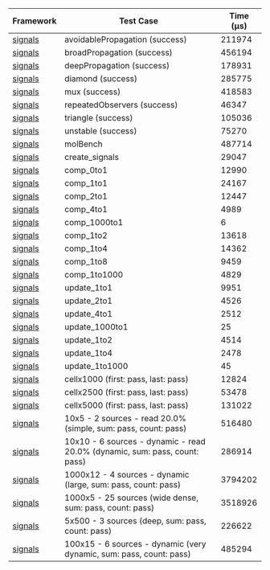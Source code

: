 | Framework | Test Case | Time (μs) |
| --- | --- | --- |
| [signals](https://github.com/rodydavis/signals.dart) | avoidablePropagation (success) | 211974 |
| [signals](https://github.com/rodydavis/signals.dart) | broadPropagation (success) | 456194 |
| [signals](https://github.com/rodydavis/signals.dart) | deepPropagation (success) | 178931 |
| [signals](https://github.com/rodydavis/signals.dart) | diamond (success) | 285775 |
| [signals](https://github.com/rodydavis/signals.dart) | mux (success) | 418583 |
| [signals](https://github.com/rodydavis/signals.dart) | repeatedObservers (success) | 46347 |
| [signals](https://github.com/rodydavis/signals.dart) | triangle (success) | 105036 |
| [signals](https://github.com/rodydavis/signals.dart) | unstable (success) | 75270 |
| [signals](https://github.com/rodydavis/signals.dart) | molBench | 487714 |
| [signals](https://github.com/rodydavis/signals.dart) | create_signals | 29047 |
| [signals](https://github.com/rodydavis/signals.dart) | comp_0to1 | 12990 |
| [signals](https://github.com/rodydavis/signals.dart) | comp_1to1 | 24167 |
| [signals](https://github.com/rodydavis/signals.dart) | comp_2to1 | 12447 |
| [signals](https://github.com/rodydavis/signals.dart) | comp_4to1 | 4989 |
| [signals](https://github.com/rodydavis/signals.dart) | comp_1000to1 | 6 |
| [signals](https://github.com/rodydavis/signals.dart) | comp_1to2 | 13618 |
| [signals](https://github.com/rodydavis/signals.dart) | comp_1to4 | 14362 |
| [signals](https://github.com/rodydavis/signals.dart) | comp_1to8 | 9459 |
| [signals](https://github.com/rodydavis/signals.dart) | comp_1to1000 | 4829 |
| [signals](https://github.com/rodydavis/signals.dart) | update_1to1 | 9951 |
| [signals](https://github.com/rodydavis/signals.dart) | update_2to1 | 4526 |
| [signals](https://github.com/rodydavis/signals.dart) | update_4to1 | 2512 |
| [signals](https://github.com/rodydavis/signals.dart) | update_1000to1 | 25 |
| [signals](https://github.com/rodydavis/signals.dart) | update_1to2 | 4514 |
| [signals](https://github.com/rodydavis/signals.dart) | update_1to4 | 2478 |
| [signals](https://github.com/rodydavis/signals.dart) | update_1to1000 | 45 |
| [signals](https://github.com/rodydavis/signals.dart) | cellx1000 (first: pass, last: pass) | 12824 |
| [signals](https://github.com/rodydavis/signals.dart) | cellx2500 (first: pass, last: pass) | 53478 |
| [signals](https://github.com/rodydavis/signals.dart) | cellx5000 (first: pass, last: pass) | 131022 |
| [signals](https://github.com/rodydavis/signals.dart) | 10x5 - 2 sources - read 20.0% (simple, sum: pass, count: pass) | 516480 |
| [signals](https://github.com/rodydavis/signals.dart) | 10x10 - 6 sources - dynamic - read 20.0% (dynamic, sum: pass, count: pass) | 286914 |
| [signals](https://github.com/rodydavis/signals.dart) | 1000x12 - 4 sources - dynamic (large, sum: pass, count: pass) | 3794202 |
| [signals](https://github.com/rodydavis/signals.dart) | 1000x5 - 25 sources (wide dense, sum: pass, count: pass) | 3518926 |
| [signals](https://github.com/rodydavis/signals.dart) | 5x500 - 3 sources (deep, sum: pass, count: pass) | 226622 |
| [signals](https://github.com/rodydavis/signals.dart) | 100x15 - 6 sources - dynamic (very dynamic, sum: pass, count: pass) | 485294 |
